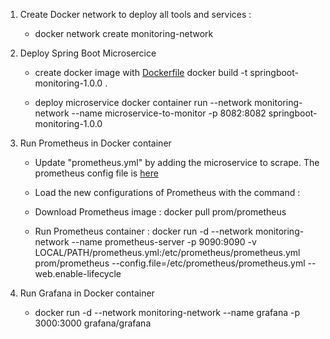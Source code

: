 1. Create Docker network to deploy all tools and services :
	- docker network create monitoring-network
	
2. Deploy Spring Boot Microsercice
	- create docker image with [Dockerfile](https://github.com/aichali/springboot-monitoring/blob/master/src/main/resources/Dockerfile)
		docker build -t springboot-monitoring-1.0.0 .
	
	- deploy microservice
		docker container run --network monitoring-network --name microservice-to-monitor -p 8082:8082 springboot-monitoring-1.0.0
		
3. Run Prometheus in Docker container
	- Update "prometheus.yml" by adding the microservice to scrape. The prometheus config file is [here](https://github.com/aichali/springboot-monitoring/blob/master/src/main/resources/prometheus.yml)
	
	- Load the new configurations of Prometheus with the command :
			 
	
	- Download Prometheus image : 
			docker pull prom/prometheus
	
	- Run Prometheus container :
			docker run -d --network monitoring-network --name prometheus-server -p 9090:9090 -v LOCAL/PATH/prometheus.yml:/etc/prometheus/prometheus.yml prom/prometheus --config.file=/etc/prometheus/prometheus.yml --web.enable-lifecycle
			
4. Run Grafana in Docker container
	- docker run -d --network monitoring-network --name grafana -p 3000:3000 grafana/grafana
			
	
	
	
	 
		
		
